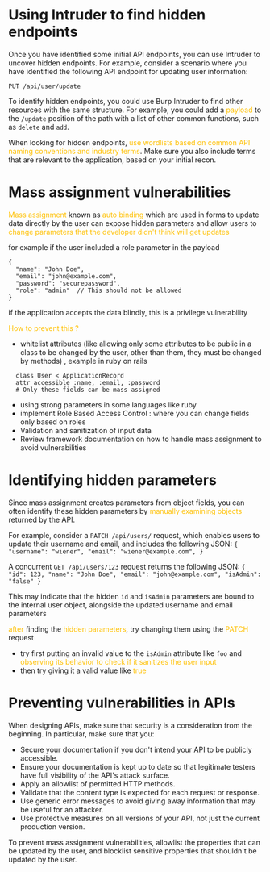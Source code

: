 # Using Intruder to find hidden endpoints

Once you have identified some initial API endpoints, you can use Intruder to uncover hidden endpoints. For example, consider a scenario where you have identified the following API endpoint for updating user information:

`PUT /api/user/update`

To identify hidden endpoints, you could use Burp Intruder to find other resources with the same structure. For example, you could add a <span style="color:rgb(255, 192, 0)">payload</span> to the `/update` position of the path with a list of other common functions, such as `delete` and `add`.

When looking for hidden endpoints, <span style="color:rgb(255, 192, 0)">use wordlists based on common API naming conventions and industry terms</span>. Make sure you also include terms that are relevant to the application, based on your initial recon.

# Mass assignment vulnerabilities
<span style="color:rgb(255, 192, 0)">Mass assignment</span> known as <span style="color:rgb(255, 192, 0)">auto binding</span> which are used in forms to update data directly by the user can expose hidden parameters and allow users to <span style="color:rgb(255, 192, 0)">change parameters that the developer didn't think will get updates</span>

for example if the user included a role parameter in the payload
```
{
  "name": "John Doe",
  "email": "john@example.com",
  "password": "securepassword",
  "role": "admin"  // This should not be allowed
}
```
if the application accepts the data blindly, this is a privilege vulnerability

<span style="color:rgb(255, 192, 0)">How to prevent this ?</span> 
- whitelist attributes (like allowing only some attributes to be public in a class to be changed by the user, other than them, they must be changed by methods) , example in ruby on rails
```
  class User < ApplicationRecord 
  attr_accessible :name, :email, :password 
  # Only these fields can be mass assigned
```
- using strong parameters in some languages like ruby
- implement Role Based Access Control : where you can change fields only based on roles
- Validation and sanitization of input data
- Review framework documentation on how to handle mass assignment to avoid vulnerabilities

# Identifying hidden parameters

Since mass assignment creates parameters from object fields, you can often identify these hidden parameters by <span style="color:rgb(255, 192, 0)">manually examining objects</span> returned by the API.

For example, consider a `PATCH /api/users/` request, which enables users to update their username and email, and includes the following JSON:
`{ "username": "wiener", "email": "wiener@example.com", }`

A concurrent `GET /api/users/123` request returns the following JSON:
`{ "id": 123, "name": "John Doe", "email": "john@example.com", "isAdmin": "false" }`

This may indicate that the hidden `id` and `isAdmin` parameters are bound to the internal user object, alongside the updated username and email parameters

<span style="color:rgb(255, 192, 0)">after</span> finding the<span style="color:rgb(255, 192, 0)"> hidden parameters</span>, try changing them using the <span style="color:rgb(255, 192, 0)">PATCH</span> request 
- try first putting an invalid value to the  `isAdmin` attribute like `foo` and <span style="color:rgb(255, 192, 0)">observing its behavior to check if it sanitizes the user input</span>
- then try giving it a valid value like <span style="color:rgb(255, 192, 0)">true</span> 

# Preventing vulnerabilities in APIs

When designing APIs, make sure that security is a consideration from the beginning. In particular, make sure that you:

- Secure your documentation if you don't intend your API to be publicly accessible.
- Ensure your documentation is kept up to date so that legitimate testers have full visibility of the API's attack surface.
- Apply an allowlist of permitted HTTP methods.
- Validate that the content type is expected for each request or response.
- Use generic error messages to avoid giving away information that may be useful for an attacker.
- Use protective measures on all versions of your API, not just the current production version.

To prevent mass assignment vulnerabilities, allowlist the properties that can be updated by the user, and blocklist sensitive properties that shouldn't be updated by the user.

